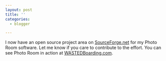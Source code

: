 ```yaml
---
layout: post
title: ''
categories:
  - blogger

---
```


I now have an open source project area on <a href="http://sourceforge.net/projects/photoroom/">SourceForge.net</a> for my Photo Room software.  Let me know if you care to contribute to the effort.  You can see Photo Room in action at <a href="http://www.wastedboarding.com/photoroom/">WASTEDBoarding.com</a>.
